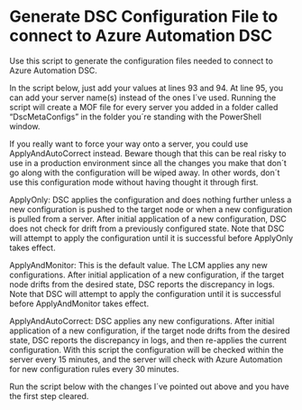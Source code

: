 # Generate DSC Configuration File to connect to Azure Automation DSC
Use this script to generate the configuration files needed to connect to Azure Automation DSC.

In the script below, just add your values at lines 93 and 94. At line 95, you can add your server name(s) instead of the ones I´ve used. Running the script will create a MOF file for every server you added in a folder called “DscMetaConfigs” in the folder you´re standing with the PowerShell window.

If you really want to force your way onto a server, you could use ApplyAndAutoCorrect instead. Beware though that this can be real risky to use in a production environment since all the changes you make that don´t go along with the configuration will be wiped away. In other words, don´t use this configuration mode without having thought it through first.

ApplyOnly: 
DSC applies the configuration and does nothing further unless a new configuration is pushed to the target node or when a new configuration is pulled from a server. After initial application of a new configuration, DSC does not check for drift from a previously configured state. Note that DSC will attempt to apply the configuration until it is successful before ApplyOnly takes effect.

ApplyAndMonitor: 
This is the default value. The LCM applies any new configurations. After initial application of a new configuration, if the target node drifts from the desired state, DSC reports the discrepancy in logs. Note that DSC will attempt to apply the configuration until it is successful before ApplyAndMonitor takes effect.

ApplyAndAutoCorrect: 
DSC applies any new configurations. After initial application of a new configuration, if the target node drifts from the desired state, DSC reports the discrepancy in logs, and then re-applies the current configuration.
With this script the configuration will be checked within the server every 15 minutes, and the server will check with Azure Automation for new configuration rules every 30 minutes.

Run the script below with the changes I´ve pointed out above and you have the first step cleared.
